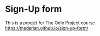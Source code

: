 # Sign-Up form 
This is a proejct for The Odin Project course
https://mederian.github.io/sign-up-form/
